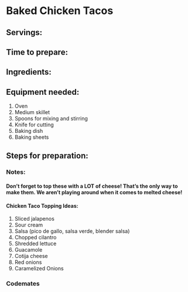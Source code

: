 # Baked Chicken Tacos

## Servings: 

## Time to prepare: 

## Ingredients:


## Equipment needed:
1. Oven
2. Medium skillet
3. Spoons for mixing and stirring
4. Knife for cutting
5. Baking dish
6. Baking sheets

## Steps for preparation:



### Notes:


#### Don’t forget to top these with a LOT of cheese! That’s the only way to make them. We aren’t playing around when it comes to melted cheese!

#### Chicken Taco Topping Ideas:
1. Sliced jalapenos
2. Sour cream
3. Salsa (pico de gallo, salsa verde, blender salsa)
4. Chopped cilantro
5. Shredded lettuce
6. Guacamole
7. Cotija cheese
8. Red onions
9. Caramelized Onions


### Codemates #
